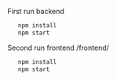
First run backend 

```js
   npm install
   npm start
```

Second run frontend /frontend/ 

```js
   npm install
   npm start
```